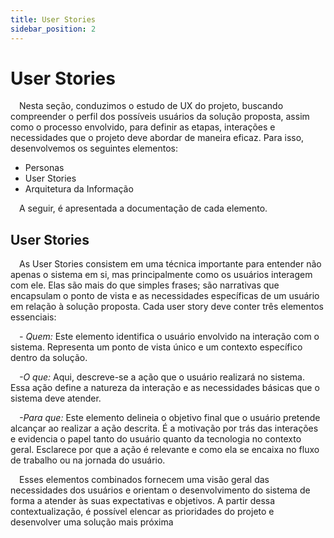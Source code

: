```yaml
---
title: User Stories
sidebar_position: 2
---
```


# User Stories

&emsp;Nesta seção, conduzimos o estudo de UX do projeto, buscando compreender o perfil dos possíveis usuários da solução proposta, assim como o processo envolvido, para definir as etapas, interações e necessidades que o projeto deve abordar de maneira eficaz. Para isso, desenvolvemos os seguintes elementos:

- Personas
- User Stories
- Arquitetura da Informação

&emsp;A seguir, é apresentada a documentação de cada elemento.

## User Stories
&emsp;As User Stories consistem em uma técnica importante para entender não apenas o sistema em si, mas principalmente como os usuários interagem com ele. Elas são mais do que simples frases; são narrativas que encapsulam o ponto de vista e as necessidades específicas de um usuário em relação à solução proposta. Cada user story deve conter três elementos essenciais:

&emsp;*- Quem:* Este elemento identifica o usuário envolvido na interação com o sistema. Representa um ponto de vista único e um contexto específico dentro da solução.

&emsp;*-O que:* Aqui, descreve-se a ação que o usuário realizará no sistema. Essa ação define a natureza da interação e as necessidades básicas que o sistema deve atender. 

&emsp;*-Para que:* Este elemento delineia o objetivo final que o usuário pretende alcançar ao realizar a ação descrita. É a motivação por trás das interações e evidencia o papel tanto do usuário quanto da tecnologia no contexto geral. Esclarece por que a ação é relevante e como ela se encaixa no fluxo de trabalho ou na jornada do usuário.

&emsp;Esses elementos combinados fornecem uma visão geral das necessidades dos usuários e orientam o desenvolvimento do sistema de forma a atender às suas expectativas e objetivos. A partir dessa contextualização, é possível elencar as prioridades do projeto e desenvolver uma solução mais próxima 

<!-- ![User Stories](../../../static/img/user_stories.png) -->




